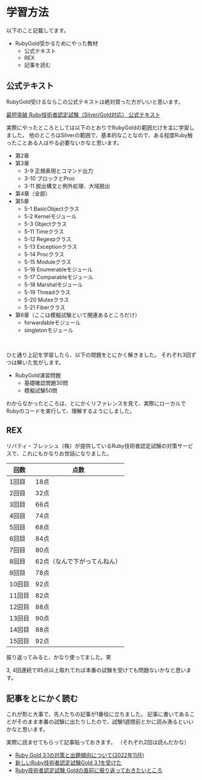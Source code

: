 # 学習方法
以下のこと記載してます。
- RubyGold受かるためにやった教材
  - 公式テキスト
  - REX
  - 記事を読む

## 公式テキスト
RubyGold受けるならこの公式テキストは絶対買った方がいいと思います。

[最短突破 Ruby技術者認定試験（Silver/Gold対応） 公式テキスト](https://www.amazon.co.jp/E6-9C-80-E7-9F-AD-E7-AA-81-E7-A0-B4-Ruby-E6-8A-80-E8-A1-93-E8-80-85-E8-AA-8D-E5-AE-9A-E8-A9-A6-E9/dp/4297142163/ref=dp_ob_title_bk)

実際にやったところとしては以下のとおりでRubyGoldの範囲だけを主に学習しました。
他のところはSilverの範囲で、基本的なことなので、ある程度Ruby触ったことある人はやる必要ないかなと思います。
- 第2章
- 第3章
  - 3-9 正規表現とコマンド出力
  - 3-10 ブロックとProc
  - 3-11 脱出構文と例外処理、大域脱出
- 第4章（全部）
- 第5章
  - 5-1 BasicObjectクラス
  - 5-2 Kernelモジュール
  - 5-3 Objectクラス
  - 5-11 Timeクラス
  - 5-12 Regexpクラス
  - 5-13 Exceptionクラス
  - 5-14 Procクラス
  - 5-15 Moduleクラス
  - 5-16 Enumerableモジュール
  - 5-17 Comparableモジュール
  - 5-18 Marshalモジュール
  - 5-19 Threadクラス
  - 5-20 Mutexクラス
  - 5-21 Fiberクラス
- 第6章（ここは模擬試験といて関連あるところだけ）
  - forwardableモジュール
  - singletonモジュール

<br>

ひと通り上記を学習したら、以下の問題をとにかく解きました。
それぞれ3回ずつは解いた気がします。

- RubyGold演習問題
  - 基礎確認問題30問
  - 模擬試験50問

わからなかったところは、とにかくリファレンスを見て、実際にローカルでRubyのコードを実行して、理解するようにしました。

## REX
リバティ・フレッシュ（株）が提供しているRuby技術者認定試験の対策サービスで、これにもかなりお世話になりました。

| 回数 | 点数 |
| - | - |
| 1回目 | 18点 |
| 2回目 | 32点 |
| 3回目 | 66点 |
| 4回目 | 74点 |
| 5回目 | 68点 |
| 6回目 | 84点 |
| 7回目 | 80点 |
| 8回目 | 62点（なんで下がってんねん） |
| 9回目 | 78点 |
| 10回目 | 92点 |
| 11回目 | 82点 |
| 12回目 | 88点 |
| 13回目 | 90点 |
| 14回目 | 88点 |
| 15回目 | 92点 |

振り返ってみると、かなり使ってました。笑

3, 4回連続で85点以上取れてれば本番の試験を受けても問題ないかなと思います。

## 記事をとにかく読む
これが割と大事で、先人たちの記事が1番役に立ちました。
記事に書いてあることがそのまま本番の試験に出たりしたので、試験1週間前とかに読み漁るといいかなと思います。

実際に読ませてもらって記事貼っておきます。
（それぞれ2回は読んだかな）
- [Ruby Gold 3.1の対策と出題傾向について(2022年11月)](https://qiita.com/heysan/items/82bdfb7af4325f05e0e5)
- [新しいRuby技術者認定試験Gold 3.1を受けた](https://zenn.dev/universato/articles/20221011-z-rubygold3)
- [Ruby技術者認定試験 Goldの直前に振り返っておきたいところ](https://qiita.com/universato/items/e5a9b2fb75e412f8e780)

